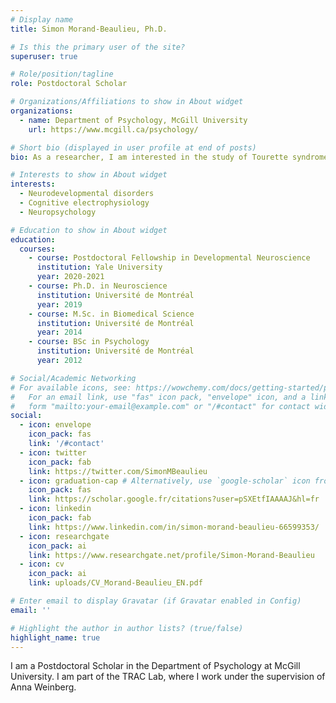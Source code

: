 ```yaml
---
# Display name
title: Simon Morand-Beaulieu, Ph.D.

# Is this the primary user of the site?
superuser: true

# Role/position/tagline
role: Postdoctoral Scholar

# Organizations/Affiliations to show in About widget
organizations:
  - name: Department of Psychology, McGill University
    url: https://www.mcgill.ca/psychology/

# Short bio (displayed in user profile at end of posts)
bio: As a researcher, I am interested in the study of Tourette syndrome and its associated conditions, such as attention deficit hyperactivity disorder (ADHD).

# Interests to show in About widget
interests:
  - Neurodevelopmental disorders
  - Cognitive electrophysiology
  - Neuropsychology

# Education to show in About widget
education:
  courses:
    - course: Postdoctoral Fellowship in Developmental Neuroscience
      institution: Yale University
      year: 2020-2021
    - course: Ph.D. in Neuroscience
      institution: Université de Montréal
      year: 2019
    - course: M.Sc. in Biomedical Science
      institution: Université de Montréal
      year: 2014
    - course: BSc in Psychology
      institution: Université de Montréal
      year: 2012

# Social/Academic Networking
# For available icons, see: https://wowchemy.com/docs/getting-started/page-builder/#icons
#   For an email link, use "fas" icon pack, "envelope" icon, and a link in the
#   form "mailto:your-email@example.com" or "/#contact" for contact widget.
social:
  - icon: envelope
    icon_pack: fas
    link: '/#contact'
  - icon: twitter
    icon_pack: fab
    link: https://twitter.com/SimonMBeaulieu
  - icon: graduation-cap # Alternatively, use `google-scholar` icon from `ai` icon pack
    icon_pack: fas
    link: https://scholar.google.fr/citations?user=pSXEtfIAAAAJ&hl=fr
  - icon: linkedin
    icon_pack: fab
    link: https://www.linkedin.com/in/simon-morand-beaulieu-66599353/
  - icon: researchgate
    icon_pack: ai
    link: https://www.researchgate.net/profile/Simon-Morand-Beaulieu
  - icon: cv
    icon_pack: ai
    link: uploads/CV_Morand-Beaulieu_EN.pdf

# Enter email to display Gravatar (if Gravatar enabled in Config)
email: ''

# Highlight the author in author lists? (true/false)
highlight_name: true
---
```


I am a Postdoctoral Scholar in the Department of Psychology at McGill University. I am part of the TRAC Lab, where I work under the supervision of Anna Weinberg.
